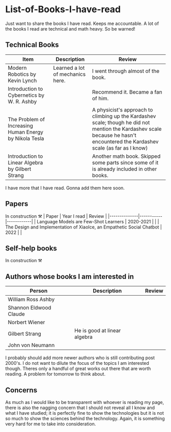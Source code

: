 # List-of-Books-I-have-read
Just want to share the books I have read. Keeps me accountable. A lot of the books I read are technical and math heavy. So be warned!

## Technical Books
| Item         | Description     | Review |
|--------------|-----------|------------|
| Modern Robotics by Kevin Lynch | Learned a lot of mechanics here.  | I went through almost of the book.     | 
|Introduction to Cybernetics by W. R. Ashby | |Recommend it. Became a fan of him. |
| The Problem of Increasing Human Energy by Nikola Tesla | | A physicist's approach to climbing up the Kardashev scale; though he did not mention the Kardashev scale because he hasn't encountered the Kardashev scale (as far as I know) |
| Introduction to Linear Algebra by Gilbert Strang | | Another math book. Skipped some parts since some of it is already included in other books.|

I have more that I have read. Gonna add them here soon.

## Papers

In construction ⚒️
| Paper | Year I read | Review |
|--------------|-----------|------------|
| Language Models are Few-Shot Learners | 2020-2021 | |
| The Design and Implementation of XiaoIce, an Empathetic Social Chatbot | 2022 |  |


## Self-help books

In construction ⚒️

## Authors whose books I am interested in

| Person | Description | Review |
|--------------|-----------|------------|
| William Ross Ashby |   |
| Shannon Eldwood Claude |   |
| Norbert Wiener| |
|Gilbert Strang | He is good at linear algebra |
| John von Neumann | | 

I probably should add more newer authors who is still contributing post 2000's. I do not want to dilute the focus of the topics I am interested though. Theres only a handful of great works out there that are worth reading. A problem for tomorrow to think about.


## Concerns
As much as I would like to be transparent with whoever is reading my page, there is also the nagging concern that I should not reveal all I know and what I have studied; it is perfectly fine to show the technologies but it is not so much to show the sciences behind the technology. Again, it is something very hard for me to take into consideration.
